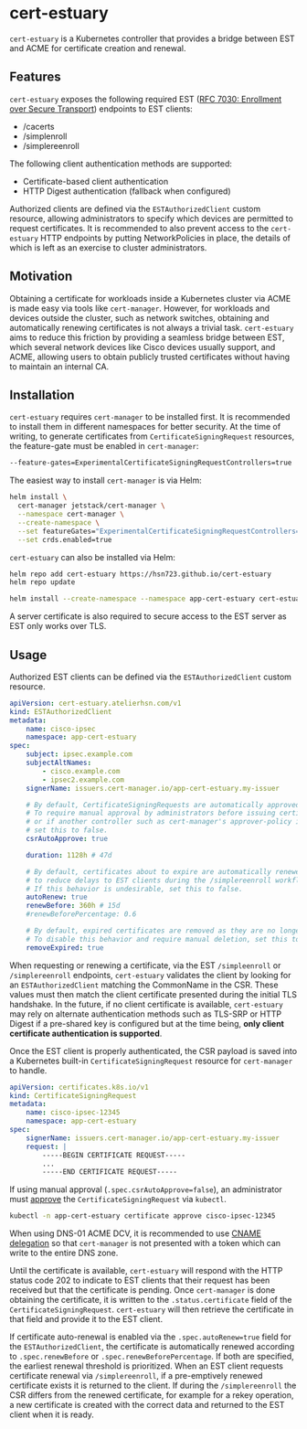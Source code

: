# cert-estuary

`cert-estuary` is a Kubernetes controller that provides a bridge between EST and ACME for certificate creation and renewal.

## Features

`cert-estuary` exposes the following required EST ([RFC 7030: Enrollment over Secure Transport](https://datatracker.ietf.org/doc/html/rfc7030)) endpoints to EST clients:

- /cacerts
- /simplenroll
- /simplereenroll

The following client authentication methods are supported:

- Certificate-based client authentication
- HTTP Digest authentication (fallback when configured)

Authorized clients are defined via the `ESTAuthorizedClient` custom resource, allowing administrators to specify which devices are permitted to request certificates. It is recommended to also prevent access to the `cert-estuary` HTTP endpoints by putting NetworkPolicies in place, the details of which is left as an exercise to cluster administrators.

## Motivation

Obtaining a certificate for workloads inside a Kubernetes cluster via ACME is made easy via tools like `cert-manager`. However, for workloads and devices outside the cluster, such as network switches, obtaining and automatically renewing certificates is not always a trivial task. `cert-estuary` aims to reduce this friction by providing a seamless bridge between EST, which several network devices like Cisco devices usually support, and ACME, allowing users to obtain publicly trusted certificates without having to maintain an internal CA.

## Installation

`cert-estuary` requires `cert-manager` to be installed first. It is recommended to install them in different namespaces for better security. At the time of writing, to generate certificates from `CertificateSigningRequest` resources, the feature-gate must be enabled in `cert-manager`:

```sh
--feature-gates=ExperimentalCertificateSigningRequestControllers=true
```

The easiest way to install `cert-manager` is via Helm:

```sh
helm install \
  cert-manager jetstack/cert-manager \
  --namespace cert-manager \
  --create-namespace \
  --set featureGates="ExperimentalCertificateSigningRequestControllers=true" \
  --set crds.enabled=true
```

`cert-estuary` can also be installed via Helm:

```sh
helm repo add cert-estuary https://hsn723.github.io/cert-estuary
helm repo update

helm install --create-namespace --namespace app-cert-estuary cert-estuary cert-estuary/cert-estuary
```

A server certificate is also required to secure access to the EST server as EST only works over TLS.

## Usage

Authorized EST clients can be defined via the `ESTAuthorizedClient` custom resource.

```yaml
apiVersion: cert-estuary.atelierhsn.com/v1
kind: ESTAuthorizedClient
metadata:
    name: cisco-ipsec
    namespace: app-cert-estuary
spec:
    subject: ipsec.example.com
    subjectAltNames:
        - cisco.example.com
        - ipsec2.example.com
    signerName: issuers.cert-manager.io/app-cert-estuary.my-issuer

    # By default, CertificateSigningRequests are automatically approved.
    # To require manual approval by administrators before issuing certificates,
    # or if another controller such as cert-manager's approver-policy is in place,
    # set this to false.
    csrAutoApprove: true

    duration: 1128h # 47d

    # By default, certificates about to expire are automatically renewed,
    # to reduce delays to EST clients during the /simplereenroll workflow.
    # If this behavior is undesirable, set this to false.
    autoRenew: true
    renewBefore: 360h # 15d
    #renewBeforePercentage: 0.6

    # By default, expired certificates are removed as they are no longer needed.
    # To disable this behavior and require manual deletion, set this to false.
    removeExpired: true
```

When requesting or renewing a certificate, via the EST `/simpleenroll` or `/simplereenroll` endpoints, `cert-estuary` validates the client by looking for an `ESTAuthorizedClient` matching the CommonName in the CSR. These values must then match the client certificate presented during the initial TLS handshake. In the future, if no client certificate is available, `cert-estuary` may rely on alternate authentication methods such as TLS-SRP or HTTP Digest if a pre-shared key is configured but at the time being, **only client certificate authentication is supported**.

Once the EST client is properly authenticated, the CSR payload is saved into a Kubernetes built-in `CertificateSigningRequest` resource for `cert-manager` to handle.

```yaml
apiVersion: certificates.k8s.io/v1
kind: CertificateSigningRequest
metadata:
    name: cisco-ipsec-12345
    namespace: app-cert-estuary
spec:
    signerName: issuers.cert-manager.io/app-cert-estuary.my-issuer
    request: |
        -----BEGIN CERTIFICATE REQUEST-----
        ...
        -----END CERTIFICATE REQUEST-----
```

If using manual approval (`.spec.csrAutoApprove=false`), an administrator must [approve](https://cert-manager.io/docs/usage/kube-csr/#usage) the `CertificateSigningRequest` via `kubectl`.

```sh
kubectl -n app-cert-estuary certificate approve cisco-ipsec-12345
```

When using DNS-01 ACME DCV, it is recommended to use [CNAME delegation](https://atelierhsn.com/2022/01/cert-manager-done-right/) so that `cert-manager` is not presented with a token which can write to the entire DNS zone.

Until the certificate is available, `cert-estuary` will respond with the HTTP status code 202 to indicate to EST clients that their request has been received but that the certificate is pending. Once `cert-manager` is done obtaining the certificate, it is written to the `.status.certificate` field of the `CertificateSigningRequest`. `cert-estuary` will then retrieve the certificate in that field and provide it to the EST client.

If certificate auto-renewal is enabled via the `.spec.autoRenew=true` field for the `ESTAuthorizedClient`, the certificate is automatically renewed according to `.spec.renewBefore` or `.spec.renewBeforePercentage`. If both are specified, the earliest renewal threshold is prioritized. When an EST client requests certificate renewal via `/simplereenroll`, if a pre-emptively renewed certificate exists it is returned to the client. If during the `/simplereenroll` the CSR differs from the renewed certificate, for example for a rekey operation, a new certificate is created with the correct data and returned to the EST client when it is ready.
